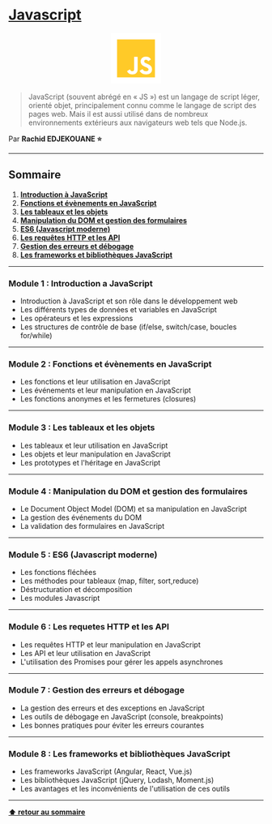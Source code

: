# [Javascript](https://fr.javascript.info/)

<center>
<img src="./img/javascript-logo.png" alt="Javascript Logo" width="100">
</center>

> JavaScript (souvent abrégé en « JS ») est un langage de script léger, orienté objet, principalement connu comme le langage de script des pages web. Mais il est aussi utilisé dans de nombreux environnements extérieurs aux navigateurs web tels que Node.js.

Par **Rachid EDJEKOUANE ⭐️**

---

## Sommaire

1. **[Introduction à JavaScript](#module-1--introduction-a-javascript)**
2. **[Fonctions et évènements en JavaScript](#module-2--fonctions-et-évènements-en-javascript)**
3. **[Les tableaux et les objets](#module-3--les-tableaux-et-les-objets)**
4. **[Manipulation du DOM et gestion des formulaires](#module-4--manipulation-du-dom-et-gestion-des-formulaires)**
5. **[ES6 (Javascript moderne)](#module-5--es6-javascript-moderne)**
6. **[Les requêtes HTTP et les API](#module-6--les-requetes-http-et-les-api)**
7. **[Gestion des erreurs et débogage](#module-7--gestion-des-erreurs-et-débogage)**
8. **[Les frameworks et bibliothèques JavaScript](#module-8--les-frameworks-et-bibliothèques-javascript)**

---

### Module 1 : Introduction a JavaScript

-   Introduction à JavaScript et son rôle dans le développement web
-   Les différents types de données et variables en JavaScript
-   Les opérateurs et les expressions
-   Les structures de contrôle de base (if/else, switch/case, boucles for/while)

---

### Module 2 : Fonctions et évènements en JavaScript

-   Les fonctions et leur utilisation en JavaScript
-   Les événements et leur manipulation en JavaScript
-   Les fonctions anonymes et les fermetures (closures)

---

### Module 3 : Les tableaux et les objets

-   Les tableaux et leur utilisation en JavaScript
-   Les objets et leur manipulation en JavaScript
-   Les prototypes et l'héritage en JavaScript

---

### Module 4 : Manipulation du DOM et gestion des formulaires

-   Le Document Object Model (DOM) et sa manipulation en JavaScript
-   La gestion des événements du DOM
-   La validation des formulaires en JavaScript

---

### Module 5 : ES6 (Javascript moderne)

-   Les fonctions fléchées
-   Les méthodes pour tableaux (map, filter, sort,reduce)
-   Déstructuration et décomposition
-   Les modules Javascript

---

### Module 6 : Les requetes HTTP et les API

-   Les requêtes HTTP et leur manipulation en JavaScript
-   Les API et leur utilisation en JavaScript
-   L'utilisation des Promises pour gérer les appels asynchrones

---

### Module 7 : Gestion des erreurs et débogage

-   La gestion des erreurs et des exceptions en JavaScript
-   Les outils de débogage en JavaScript (console, breakpoints)
-   Les bonnes pratiques pour éviter les erreurs courantes

---

### Module 8 : Les frameworks et bibliothèques JavaScript

-   Les frameworks JavaScript (Angular, React, Vue.js)
-   Les bibliothèques JavaScript (jQuery, Lodash, Moment.js)
-   Les avantages et les inconvénients de l'utilisation de ces outils

---

**[⬆ retour au sommaire](#)**
